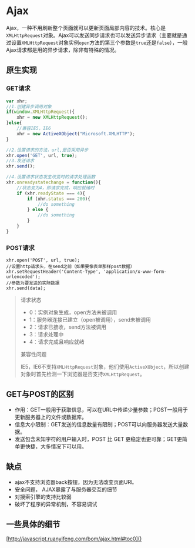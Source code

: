# Ajax
Ajax，一种不用刷新整个页面就可以更新页面局部内容的技术。核心是`XMLHttpRequest`对象。Ajax可以发送同步请求也可以发送异步请求（主要就是通过设置`XMLHttpRequest`对象实例`open`方法的第三个参数是`true`还是`false`），一般Ajax请求都是用的异步请求，除非有特殊的情况。

## 原生实现
### GET请求
```JavaScript
var xhr;
//1.创建异步调用对象
if(window.XMLHttpRequest){
    xhr = new XMLHttpRequest();
}else{
    //兼容IE5，IE6
    xhr = new ActiveXObject("Microsoft.XMLHTTP");
}

//2.设置请求的方法，url,是否采用异步
xhr.open('GET', url, true);
//3.发送请求
xhr.send();

//4.设置请求状态发生改变时的请求处理函数
xhr.onreadystatechange = function(){
    //状态变为4，即请求完成，响应就绪时
    if (xhr.readyState === 4){
        if (xhr.status === 200){
            //do something
        } else {
            //do something
        }
    }
}
```
### POST请求
```
xhr.open('POST', url, true);
//设置http请求头，在send之前（如果要像表单那样post数据）
xhr.setRequestHeader('Content-Type', 'application/x-www-form-urlencoded');
//参数为要发送的实际数据
xhr.send(data);
```
> 请求状态
> - 0：实例对象生成，open方法未被调用
> - 1：服务器连接已建立（open被调用），send未被调用
> - 2：请求已接收，send方法被调用
> - 3：请求处理中
> - 4：请求完成且响应就绪
>
> 兼容性问题
>
>  IE5，IE6不支持`XMLHttpRequest`对象，他们使用`ActiveXObject`，所以创建对象时首先检测一下浏览器是否支持`XMLHttpRequest`。

## GET与POST的区别
- 作用：GET一般用于获取信息，可以在URL中传递少量参数；POST一般用于更新服务器上的文件或数据库。
- 信息大小限制：GET发送的信息数量有限制；POST可以向服务器发送大量数据。
- 发送包含未知字符的用户输入时，POST 比 GET 更稳定也更可靠；GET更简单更快捷，大多情况下可以用。

## 缺点
- ajax不支持浏览器back按钮，因为无法改变页面URL
- 安全问题， AJAX暴露了与服务器交互的细节
- 对搜索引擎的支持比较弱
- 破坏了程序的异常机制，不容易调试

## 一些具体的细节
[http://javascript.ruanyifeng.com/bom/ajax.html#toc0]()
